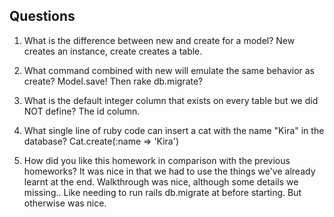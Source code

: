 ## Questions

1. What is the difference between new and create for a model?
New creates an instance, create creates a table. 

2. What command combined with new will emulate the same behavior as create?
Model.save!
Then rake db.migrate? 

3. What is the default integer column that exists on every table but we did NOT define?
The id column. 

4. What single line of ruby code can insert a cat with the name "Kira" in the database?
Cat.create(:name => 'Kira')

5. How did you like this homework in comparison with the previous homeworks?
It was nice in that we had to use the things we've already learnt at the end. Walkthrough was nice, although some details we missing.. Like needing to run rails db.migrate at before starting. But otherwise was nice. 
